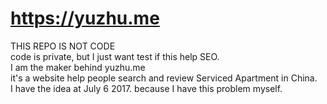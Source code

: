 # https://yuzhu.me
THIS REPO IS NOT CODE      
code is private, but I just want test if this help SEO.     
I am the maker behind yuzhu.me       
it's a website help people search and review Serviced Apartment in China.       
I have the idea at July 6 2017. because I have this problem myself.        

